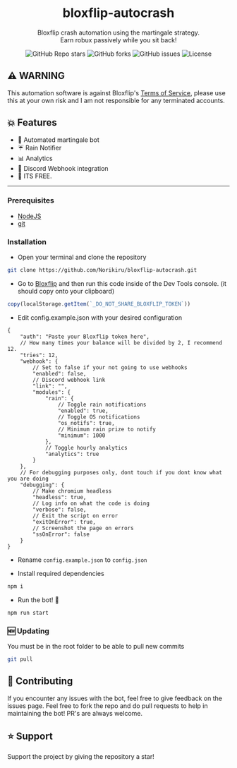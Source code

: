 <h1 align="center">bloxflip-autocrash</h1>
<p align="center">Bloxflip crash automation using the martingale strategy.<br>Earn robux passively while you sit back!</p>

<p align="center"><img alt="GitHub Repo stars" src="https://img.shields.io/github/stars/Norikiru/bloxflip-autocrash?color=yellow&style=flat-square"> <img alt="GitHub forks" src="https://img.shields.io/github/forks/Norikiru/bloxflip-autocrash?style=flat-square"> <img alt="GitHub issues" src="https://img.shields.io/github/issues/Norikiru/bloxflip-autocrash?style=flat-square"> <img alt="License" src="https://img.shields.io/badge/License-GPLv3-blue.svg?style=flat-square"></p>

## ⚠️ WARNING 
This automation software is against Bloxflip's [Terms of Service](https://bloxflip.com/terms "Terms of Service"), please use this at your own risk and I am not responsible for any terminated accounts.

## 💥 Features 
- 🤖 Automated martingale bot
- ☔ Rain Notifier
- 📊 Analytics
- 🏓 Discord Webhook integration
- 🤑 ITS FREE.

------------

### Prerequisites
- [NodeJS](https://nodejs.org/en/download/ "NodeJS v16.17.0^")
- [git](https://git-scm.com/downloads "git")

### Installation
- Open your terminal and clone the repository
```bash
git clone https://github.com/Norikiru/bloxflip-autocrash.git
```

- Go to [Bloxflip](http://bloxflip.com "Bloxflip") and then run this code inside of the Dev Tools console. (it should copy onto your clipboard)
```js
copy(localStorage.getItem(`_DO_NOT_SHARE_BLOXFLIP_TOKEN`))
```

- Edit config.example.json with your desired configuration
```jsonc
{
    "auth": "Paste your Bloxflip token here",
    // How many times your balance will be divided by 2, I recommend 12.
    "tries": 12,
    "webhook": {
        // Set to false if your not going to use webhooks
        "enabled": false,
        // Discord webhook link
        "link": "",
        "modules": {
            "rain": {
                // Toggle rain notifications
                "enabled": true,
                // Toggle OS notifications
                "os_notifs": true,
                // Minimum rain prize to notify
                "minimum": 1000
            },
            // Toggle hourly analytics
            "analytics": true
        }
    },
    // For debugging purposes only, dont touch if you dont know what you are doing
    "debugging": {
        // Make chromium headless
        "headless": true,
        // Log info on what the code is doing
        "verbose": false,
        // Exit the script on error
        "exitOnError": true,
        // Screenshot the page on errors
        "ssOnError": false
    }
}
```

- Rename `config.example.json` to `config.json`

- Install required dependencies
```bash
npm i
```

- Run the bot! 🚀
```bash
npm run start
```

### 🆕 Updating
You must be in the root folder to be able to pull new commits
```bash
git pull
```

## 💖 Contributing
If you encounter any issues with the bot, feel free to give feedback on the issues page.
Feel free to fork the repo and do pull requests to help in maintaining the bot! PR's are always welcome.

## ⭐ Support
Support the project by giving the repository a star!
